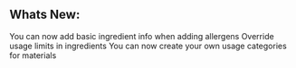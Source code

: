 Whats New:
----------------------
You can now add basic ingredient info when adding allergens
Override usage limits in ingredients
You can now create your own usage categories for materials
